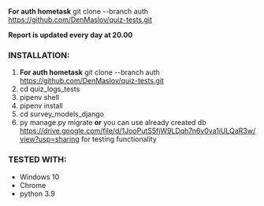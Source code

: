 **For auth hometask**  git clone --branch auth  https://github.com/DenMaslov/quiz-tests.git 

**Report is updated every day at 20.00**

### INSTALLATION:
1. **For auth hometask**  git clone --branch auth  https://github.com/DenMaslov/quiz-tests.git
2. cd quiz_logs_tests
3. pipenv shell
4. pipenv install
5. cd survey_models_django
6. py manage.py migrate **or** you can use already created db https://drive.google.com/file/d/1JooPutS5fjW9LDqh7n6v0va1iULQaR3w/view?usp=sharing for testing functionality


### TESTED WITH:
* Windows 10
* Chrome
* python 3.9
